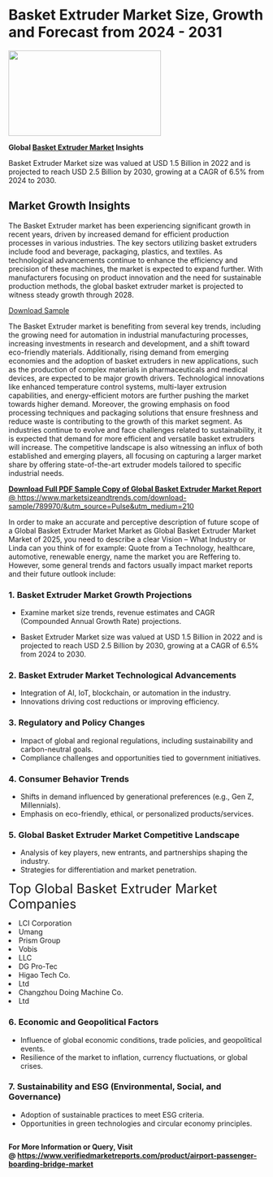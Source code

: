 <H1>Basket Extruder Market Size, Growth and Forecast from 2024 - 2031</H1><img class="aligncenter size-medium wp-image-584254" src="https://thirdeyenews.in/wp-content/uploads/2024/09/Global-Market-Research-300x168.jpeg" alt="" width="300" height="168" /><p><strong>Global&nbsp;<a href="https://www.marketsizeandtrends.com/download-sample/789970/&amp;utm_source=Pulse&amp;utm_medium=210">Basket Extruder Market</a> Insights</strong></p><p>Basket Extruder Market size was valued at USD 1.5 Billion in 2022 and is projected to reach USD 2.5 Billion by 2030, growing at a CAGR of 6.5% from 2024 to 2030.</p><p><h2>Market Growth Insights</h2> <p>The Basket Extruder market has been experiencing significant growth in recent years, driven by increased demand for efficient production processes in various industries. The key sectors utilizing basket extruders include food and beverage, packaging, plastics, and textiles. As technological advancements continue to enhance the efficiency and precision of these machines, the market is expected to expand further. With manufacturers focusing on product innovation and the need for sustainable production methods, the global basket extruder market is projected to witness steady growth through 2028.</p> <p><a href="#">Download Sample</a></p> <p>The Basket Extruder market is benefiting from several key trends, including the growing need for automation in industrial manufacturing processes, increasing investments in research and development, and a shift toward eco-friendly materials. Additionally, rising demand from emerging economies and the adoption of basket extruders in new applications, such as the production of complex materials in pharmaceuticals and medical devices, are expected to be major growth drivers. Technological innovations like enhanced temperature control systems, multi-layer extrusion capabilities, and energy-efficient motors are further pushing the market towards higher demand. Moreover, the growing emphasis on food processing techniques and packaging solutions that ensure freshness and reduce waste is contributing to the growth of this market segment. As industries continue to evolve and face challenges related to sustainability, it is expected that demand for more efficient and versatile basket extruders will increase. The competitive landscape is also witnessing an influx of both established and emerging players, all focusing on capturing a larger market share by offering state-of-the-art extruder models tailored to specific industrial needs. <p><a href="#"></p><p><span class=""><strong>Download Full PDF Sample Copy of Global Basket Extruder Market Report</strong> @ <a href="https://www.marketsizeandtrends.com/download-sample/789970/&amp;utm_source=Pulse&amp;utm_medium=210" target="_blank">https://www.marketsizeandtrends.com/download-sample/789970/&amp;utm_source=Pulse&amp;utm_medium=210</a></span></p><p>In order to make an accurate and perceptive description of future scope of a Global&nbsp;Basket Extruder Market Market as Global&nbsp;Basket Extruder Market Market of 2025, you need to describe a clear Vision &ndash; What Industry or Linda can you think of for example: Quote from a Technology, healthcare, automotive, renewable energy, name the market you are Reffering to. However, some general trends and factors usually impact market reports and their future outlook include:</p><h3>1.&nbsp;<strong>Basket Extruder Market Growth Projections</strong></h3><ul><li>Examine market size trends, revenue estimates and CAGR (Compounded Annual Growth Rate) projections.</li><li><p>Basket Extruder Market size was valued at USD 1.5 Billion in 2022 and is projected to reach USD 2.5 Billion by 2030, growing at a CAGR of 6.5% from 2024 to 2030.</p></li></ul><h3>2.&nbsp;<strong>Basket Extruder Market Technological Advancements</strong></h3><ul><li>Integration of AI, IoT, blockchain, or automation in the industry.</li><li>Innovations driving cost reductions or improving efficiency.</li></ul><h3>3.&nbsp;<strong>Regulatory and Policy Changes</strong></h3><ul><li>Impact of global and regional regulations, including sustainability and carbon-neutral goals.</li><li>Compliance challenges and opportunities tied to government initiatives.</li></ul><h3>4.&nbsp;<strong>Consumer Behavior Trends</strong></h3><ul><li>Shifts in demand influenced by generational preferences (e.g., Gen Z, Millennials).</li><li>Emphasis on eco-friendly, ethical, or personalized products/services.</li></ul><h3>5.&nbsp;<strong>Global Basket Extruder Market Competitive Landscape</strong></h3><ul><li>Analysis of key players, new entrants, and partnerships shaping the industry.</li><li>Strategies for differentiation and market penetration.</li></ul><p data-pm-slice="1 1 []"><span style="color: inherit; font-family: inherit; font-size: 25px;">Top Global Basket Extruder Market Companies</span></p><div class="" data-test-id=""><p><li>LCI Corporation</li><li> Umang</li><li> Prism Group</li><li> Vobis</li><li> LLC</li><li> DG Pro-Tec</li><li> Higao Tech Co.</li><li> Ltd</li><li> Changzhou Doing Machine Co.</li><li> Ltd</li></p></div><h3>6.&nbsp;<strong>Economic and Geopolitical Factors</strong></h3><ul><li>Influence of global economic conditions, trade policies, and geopolitical events.</li><li>Resilience of the market to inflation, currency fluctuations, or global crises.</li></ul><h3>7.&nbsp;<strong>Sustainability and ESG (Environmental, Social, and Governance)</strong></h3><ul><li>Adoption of sustainable practices to meet ESG criteria.</li><li>Opportunities in green technologies and circular economy principles.</li></ul><h2><strong style="font-size: 14px;">For More Information or Query, Visit @&nbsp;</strong><a style="background-color: #ffffff; font-size: 14px;" href="https://www.marketsizeandtrends.com/report/basket-extruder-market/" target="_blank">https://www.verifiedmarketreports.com/product/airport-passenger-boarding-bridge-market</a></h2>
